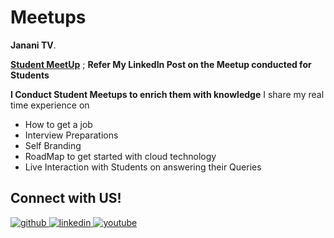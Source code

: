 # Meetups
**Janani TV**.

**[Student MeetUp](https://www.linkedin.com/company/80359681/admin/)** ; **Refer My LinkedIn Post on the Meetup conducted for Students**

**I Conduct Student Meetups to enrich them with knowledge**
I share my real time experience on 
- How to get a job
- Interview Preparations
- Self Branding
- RoadMap to get started with cloud technology
- Live Interaction with Students on answering their Queries


## Connect with US! 
<a href="https://github.com/cloudnloud" target="_blank">
<img src=https://img.shields.io/badge/github-%2324292e.svg?&style=for-the-badge&logo=github&logoColor=white alt=github style="margin-bottom: 5px;" />
</a>

<a href="https://www.linkedin.com/company/80359681/admin/" target="_blank">
<img src=https://img.shields.io/badge/linkedin-%231E77B5.svg?&style=for-the-badge&logo=linkedin&logoColor=white alt=linkedin style="margin-bottom: 5px;" />
</a>

<a href="https://www.youtube.com/user/cloudnloud" target="_blank">
<img src=https://img.shields.io/badge/youtube-%23EE4831.svg?&style=for-the-badge&logo=youtube&logoColor=white alt=youtube style="margin-bottom: 5px;" />
</a> 


